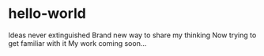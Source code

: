 # hello-world
Ideas never extinguished
Brand new way to share my thinking
Now trying to get familiar with it
My work coming soon...
